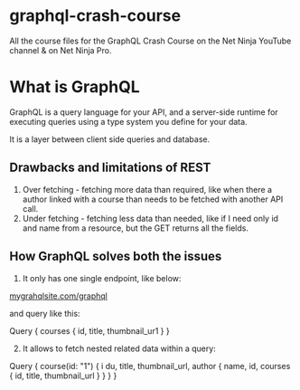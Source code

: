 # graphql-crash-course

All the course files for the GraphQL Crash Course on the Net Ninja YouTube channel &amp; on Net Ninja Pro.

# What is GraphQL

GraphQL is a query language for your API, and a server-side runtime for executing queries using a type system you define for your data.

It is a layer between client side queries and database.

## Drawbacks and limitations of REST

1. Over fetching - fetching more data than required, like when there a author linked with a course than needs to be fetched with another API call.
2. Under fetching - fetching less data than needed, like if I need only id and name from a resource, but the GET returns all the fields.

## How GraphQL solves both the issues

1. It only has one single endpoint, like below:

<ins>mygrahqlsite.com/graphql</ins>

and query like this:

Query {
courses {
id, title, thumbnail_ur1
}
}

2. It allows to fetch nested related data within a query:

Query {
course(id: "1") {
i du,
title, thumbnail_url,
author {
name, id,
courses {
id, title, thumbnail_url
}
}
}
}

